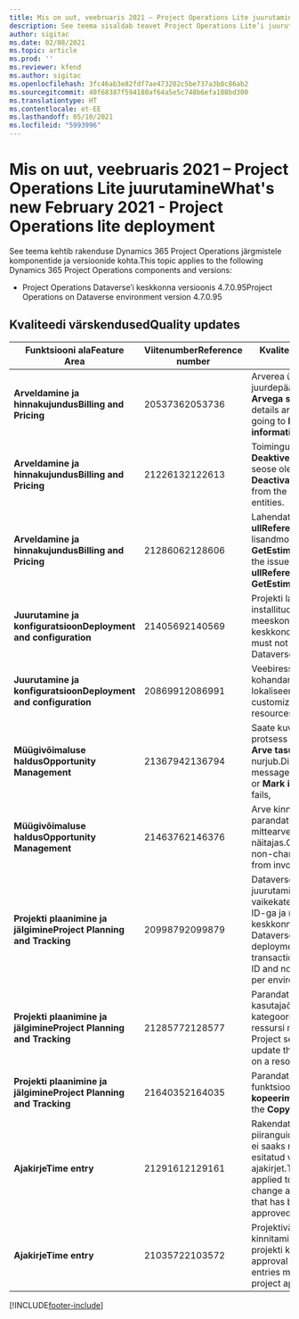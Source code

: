 ```yaml
---
title: Mis on uut, veebruaris 2021 – Project Operations Lite juurutamine
description: See teema sisaldab teavet Project Operations Lite’i juurutuse 2021. aasta veebruari väljalaskes saadaolevate kvaliteedivärskenduste kohta.
author: sigitac
ms.date: 02/08/2021
ms.topic: article
ms.prod: ''
ms.reviewer: kfend
ms.author: sigitac
ms.openlocfilehash: 3fc46ab3e82fdf7ae473202c5be737a3b8c86ab2
ms.sourcegitcommit: 40f68387f594180af64a5e5c748b6efa188bd300
ms.translationtype: HT
ms.contentlocale: et-EE
ms.lasthandoff: 05/10/2021
ms.locfileid: "5993996"
---
```

# <a name="whats-new-february-2021---project-operations-lite-deployment"></a><span data-ttu-id="6eeeb-103">Mis on uut, veebruaris 2021 – Project Operations Lite juurutamine</span><span class="sxs-lookup"><span data-stu-id="6eeeb-103">What's new February 2021 - Project Operations lite deployment</span></span>

<span data-ttu-id="6eeeb-104">See teema kehtib rakenduse Dynamics 365 Project Operations järgmistele komponentide ja versioonide kohta.</span><span class="sxs-lookup"><span data-stu-id="6eeeb-104">This topic applies to the following Dynamics 365 Project Operations components and versions:</span></span>

  - <span data-ttu-id="6eeeb-105">Project Operations Dataverse’i keskkonna versioonis 4.7.0.95</span><span class="sxs-lookup"><span data-stu-id="6eeeb-105">Project Operations on Dataverse environment version 4.7.0.95</span></span>

## <a name="quality-updates"></a><span data-ttu-id="6eeeb-106">Kvaliteedi värskendused</span><span class="sxs-lookup"><span data-stu-id="6eeeb-106">Quality updates</span></span>

| <span data-ttu-id="6eeeb-107">**Funktsiooni ala**</span><span class="sxs-lookup"><span data-stu-id="6eeeb-107">**Feature Area**</span></span> | <span data-ttu-id="6eeeb-108">**Viitenumber**</span><span class="sxs-lookup"><span data-stu-id="6eeeb-108">**Reference number**</span></span> | <span data-ttu-id="6eeeb-109">**Kvaliteedi värskendus**</span><span class="sxs-lookup"><span data-stu-id="6eeeb-109">**Quality update**</span></span> |
| --- | --- | --- |
| <span data-ttu-id="6eeeb-110">**Arveldamine ja hinnakujundus**</span><span class="sxs-lookup"><span data-stu-id="6eeeb-110">**Billing and Pricing**</span></span> | <span data-ttu-id="6eeeb-111">2053736</span><span class="sxs-lookup"><span data-stu-id="6eeeb-111">2053736</span></span> | <span data-ttu-id="6eeeb-112">Arverea üksikasjad on nüüd juurdepääsetav jaotises **Arve** > **Arvega seotud teave**.</span><span class="sxs-lookup"><span data-stu-id="6eeeb-112">Invoice line details are now accessible by going to **Invoice** > **Related information**.</span></span> |
| <span data-ttu-id="6eeeb-113">**Arveldamine ja hinnakujundus**</span><span class="sxs-lookup"><span data-stu-id="6eeeb-113">**Billing and Pricing**</span></span> | <span data-ttu-id="6eeeb-114">2122613</span><span class="sxs-lookup"><span data-stu-id="6eeeb-114">2122613</span></span> | <span data-ttu-id="6eeeb-115">Toimingud **Aktiveeri** ja **Deaktiveeri** eemaldati **Hinnakirja** seose olemitelt.</span><span class="sxs-lookup"><span data-stu-id="6eeeb-115">The **Activate** and **Deactivate** actions were removed from the **Price List** association entities.</span></span> |
| <span data-ttu-id="6eeeb-116">**Arveldamine ja hinnakujundus**</span><span class="sxs-lookup"><span data-stu-id="6eeeb-116">**Billing and Pricing**</span></span> | <span data-ttu-id="6eeeb-117">2128606</span><span class="sxs-lookup"><span data-stu-id="6eeeb-117">2128606</span></span> | <span data-ttu-id="6eeeb-118">Lahendatud on probleem tõrkega **ullReferenceException** lisandmoodulis **GetEstimatesForProject**.</span><span class="sxs-lookup"><span data-stu-id="6eeeb-118">Resolved the issue with **ullReferenceException** in the **GetEstimatesForProject** plug-in.</span></span> |
| <span data-ttu-id="6eeeb-119">**Juurutamine ja konfiguratsioon**</span><span class="sxs-lookup"><span data-stu-id="6eeeb-119">**Deployment and configuration**</span></span> | <span data-ttu-id="6eeeb-120">2140569</span><span class="sxs-lookup"><span data-stu-id="6eeeb-120">2140569</span></span> | <span data-ttu-id="6eeeb-121">Projekti lahendus ei tohi olla installitud Dataverse'i meeskondade keskkondadesse.</span><span class="sxs-lookup"><span data-stu-id="6eeeb-121">Project solution must not be installed in the Dataverse Teams environments.</span></span> |
| <span data-ttu-id="6eeeb-122">**Juurutamine ja konfiguratsioon**</span><span class="sxs-lookup"><span data-stu-id="6eeeb-122">**Deployment and configuration**</span></span> | <span data-ttu-id="6eeeb-123">2086991</span><span class="sxs-lookup"><span data-stu-id="6eeeb-123">2086991</span></span> | <span data-ttu-id="6eeeb-124">Veebiressursside piiratud kohandamise lokaliseerimine.</span><span class="sxs-lookup"><span data-stu-id="6eeeb-124">Restricted customizing localization of web resources.</span></span> |
| <span data-ttu-id="6eeeb-125">**Müügivõimaluse haldus**</span><span class="sxs-lookup"><span data-stu-id="6eeeb-125">**Opportunity Management**</span></span> | <span data-ttu-id="6eeeb-126">2136794</span><span class="sxs-lookup"><span data-stu-id="6eeeb-126">2136794</span></span> | <span data-ttu-id="6eeeb-127">Saate kuvada õige tõrketeate, kui protsess **Arve kinnitamine** või **Arve tasutuks märkimine** nurjub.</span><span class="sxs-lookup"><span data-stu-id="6eeeb-127">Display correct error message when **Confirm invoice** or **Mark invoice as paid** process fails,</span></span> |
| <span data-ttu-id="6eeeb-128">**Müügivõimaluse haldus**</span><span class="sxs-lookup"><span data-stu-id="6eeeb-128">**Opportunity Management**</span></span> | <span data-ttu-id="6eeeb-129">2146376</span><span class="sxs-lookup"><span data-stu-id="6eeeb-129">2146376</span></span> | <span data-ttu-id="6eeeb-130">Arve kinnituselt luuakse parandatud maksusumma mittearveldatavad tegelikus näitajas.</span><span class="sxs-lookup"><span data-stu-id="6eeeb-130">Corrected tax amount in a non-chargeable actual is created from invoice confirmation.</span></span> |
| <span data-ttu-id="6eeeb-131">**Projekti plaanimine ja jälgimine**</span><span class="sxs-lookup"><span data-stu-id="6eeeb-131">**Project Planning and Tracking**</span></span> | <span data-ttu-id="6eeeb-132">2099879</span><span class="sxs-lookup"><span data-stu-id="6eeeb-132">2099879</span></span> | <span data-ttu-id="6eeeb-133">Dataverse'i keskkonna juurutamine peab looma tehingu vaikekategooria koos staatilise ID-ga ja mitte seda juhuslikult keskkonna kohta looma.</span><span class="sxs-lookup"><span data-stu-id="6eeeb-133">The Dataverse environment deployment must create a default transaction category with a static ID and not randomly generate one per environment.</span></span> |
| <span data-ttu-id="6eeeb-134">**Projekti plaanimine ja jälgimine**</span><span class="sxs-lookup"><span data-stu-id="6eeeb-134">**Project Planning and Tracking**</span></span> | <span data-ttu-id="6eeeb-135">2128577</span><span class="sxs-lookup"><span data-stu-id="6eeeb-135">2128577</span></span> | <span data-ttu-id="6eeeb-136">Parandatud on Project Service'i kasutajaõigused tehingu kategooria värskendamiseks ressursi määramisel.</span><span class="sxs-lookup"><span data-stu-id="6eeeb-136">Fixed the Project service user privileges to update the transaction category on a resource assignment.</span></span> |
| <span data-ttu-id="6eeeb-137">**Projekti plaanimine ja jälgimine**</span><span class="sxs-lookup"><span data-stu-id="6eeeb-137">**Project Planning and Tracking**</span></span> | <span data-ttu-id="6eeeb-138">2164035</span><span class="sxs-lookup"><span data-stu-id="6eeeb-138">2164035</span></span> | <span data-ttu-id="6eeeb-139">Parandatud on probleemid funktsiooniga **Projekti kopeerimine**.</span><span class="sxs-lookup"><span data-stu-id="6eeeb-139">Fixed issues with the **Copy Project** function.</span></span> |
| <span data-ttu-id="6eeeb-140">**Ajakirje**</span><span class="sxs-lookup"><span data-stu-id="6eeeb-140">**Time entry**</span></span> | <span data-ttu-id="6eeeb-141">2129161</span><span class="sxs-lookup"><span data-stu-id="6eeeb-141">2129161</span></span> | <span data-ttu-id="6eeeb-142">Rakendatakse kitsamaid piiranguid tagamaks, et kasutajad ei saaks muuta või värskendada esitatud või kinnitatud ajakirjet.</span><span class="sxs-lookup"><span data-stu-id="6eeeb-142">Tighter restrictions are applied to ensure users can't change and update a time entry that has been submitted or approved.</span></span> |
| <span data-ttu-id="6eeeb-143">**Ajakirje**</span><span class="sxs-lookup"><span data-stu-id="6eeeb-143">**Time entry**</span></span> | <span data-ttu-id="6eeeb-144">2103572</span><span class="sxs-lookup"><span data-stu-id="6eeeb-144">2103572</span></span> | <span data-ttu-id="6eeeb-145">Projektiväliste ajakirjete aja kinnitamine ei pea nõudma projekti kinnitaja rolli.</span><span class="sxs-lookup"><span data-stu-id="6eeeb-145">Time approval for non-project time entries must not be looking for project approver role.</span></span> |


[!INCLUDE[footer-include](../../includes/footer-banner.md)]